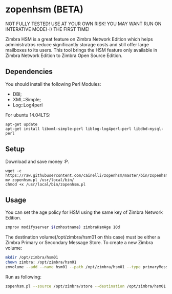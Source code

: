 # zopenhsm (BETA)

NOT FULLY TESTED! USE AT YOUR OWN RISK! YOU MAY WANT RUN ON INTERATIVE MODE(-i) THE FIRST TIME!

Zimbra HSM is a great feature on Zimbra Network Edition which helps administratros reduce significantly storage costs and still offer large mailboxes to its users.
This tool brings the HSM feature only available in Zimbra Network Edition to Zimbra Open Source Edition.

## Dependencies
You should install the following Perl Modules:
- DBI;
- XML::Simple;
- Log::Log4perl

For ubuntu 14.04LTS:
```
apt-get update
apt-get install libxml-simple-perl liblog-log4perl-perl libdbd-mysql-perl
```

## Setup
Download and save money :P.
```
wget -c https://raw.githubusercontent.com/cainelli/zopenhsm/master/bin/zopenhsm.pl 
mv zopenhsm.pl /usr/local/bin/
chmod +x /usr/local/bin/zopenhsm.pl
```
## Usage
You can set the age policy for HSM using the same key of Zimbra Network Edition.
```sh
zmprov modifyserver $(zmhostname) zimbraHsmAge 10d
```

The destination volume(/opt/zimbra/hsm01 on this case) must be either a Zimbra Primary or Secondary Message Store. To create a new Zimbra volume:

```sh
mkdir /opt/zimbra/hsm01
chown zimbra: /opt/zimbra/hsm01
zmvolume --add --name hsm01 --path /opt/zimbra/hsm01 --type primaryMessage --compress true
```

Run as following:
```sh
zopenhsm.pl --source /opt/zimbra/store --destination /opt/zimbra/hsm01
```
